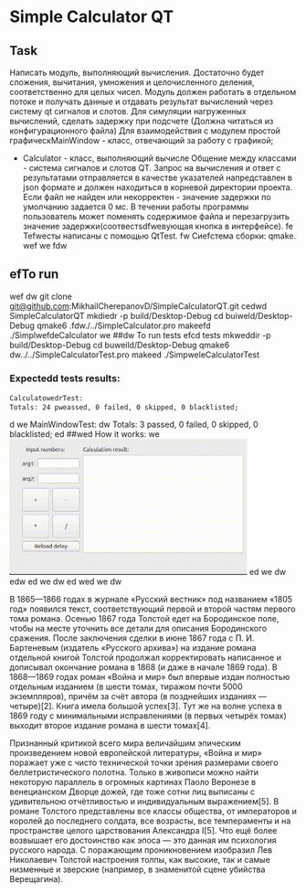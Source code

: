 # Simple Calculator QT
## Task

Написать модуль, выполняющий вычисления. Достаточно будет сложения, вычитания, умножения и целочисленного деления, соответственно для целых чисел.
Модуль должен работать в отдельном потоке и получать данные и отдавать результат вычислений через систему qt сигналов и слотов.
Для симуляции нагруженных вычислений, сделать задержку при подсчете (Должна читаться из конфигурационного файла)
Для взаимодействия с модулем простой графическMainWindow - класс, отвечающий за работу с графикой;
* Calculator - класс, выполняющий вычисле
Общение  между классами - система сигналов и слотов QT. 
Запрос на вычисления и ответ с результатами отправляется в качестве указателей
напредставлен в json формате и должен находиться в корневой директории проекта.
Если файл не найден или некорректен - значение задержки по умолчанию задается 0 мс.
В течении работы программы пользователь может поменять содержимое файла и
 перезагрузить значение задержки(соотвестsdfweвующая кнопка в интерфейсе).
fe
Теfweсты написаны с помощью QtTest.
fw
Сиefстема сборки: qmake.
wef
we
fdw
## efTo run
wef
   dw git clone git@github.com:MikhailCherepanovD/SimpleCalculatorQT.git
    cedwd SimpleCalculatorQT
    mkdiedr -p build/Desktop-Debug
    cd buiweld/Desktop-Debug
    qmake6 .fdw./../SimpleCalculator.pro
    makeefd
    ./SimplwefdeCalculator
we
##dw To run tests
    efcd tests
    mkweddir -p build/Desktop-Debug
    cd buweild/Desktop-Debug
    qmake6 dw../../SimpleCalculatorTest.pro
    makeed
    ./SimpweleCalculatorTest
### Expectedd tests results:
    CalculatowedrTest: 
    Totals: 24 pweassed, 0 failed, 0 skipped, 0 blacklisted;
d
 we   MainWindowTest:
   dw Totals: 3 passed, 0 failed, 0 skipped, 0 blacklisted;
ed
##wed How it works:
we
![dw](HowItWork.gif)
ed
we
dw
edw
ed
we
dw
ed
wed
we
dw


В 1865—1866 годах в журнале «Русский вестник» под названием «1805 год» появился текст, соответствующий первой и второй частям первого тома романа. Осенью 1867 года Толстой едет на Бородинское поле, чтобы на месте уточнить все детали для описания Бородинского сражения. После заключения сделки в июне 1867 года с П. И. Бартеневым (издатель «Русского архива») на издание романа отдельной книгой Толстой продолжал корректировать написанное и дописывал окончание романа в 1868 (и даже в начале 1869 года). В 1868—1869 годах роман «Война и мир» был впервые издан полностью отдельным изданием (в шести томах, тиражом почти 5000 экземпляров), причём за счёт автора (в позднейших изданиях — четыре)[2]. Книга имела большой успех[3]. Тут же на волне успеха в 1869 году с минимальными исправлениями (в первых четырёх томах) выходит второе издание романа в шести томах[4].

Признанный критикой всего мира величайшим эпическим произведением новой европейской литературы, «Война и мир» поражает уже с чисто технической точки зрения размерами своего беллетристического полотна. Только в живописи можно найти некоторую параллель в огромных картинах Паоло Веронезе в венецианском Дворце дожей, где тоже сотни лиц выписаны с удивительною отчётливостью и индивидуальным выражением[5]. В романе Толстого представлены все классы общества, от императоров и королей до последнего солдата, все возрасты, все темпераменты и на пространстве целого царствования Александра I[5]. Что ещё более возвышает его достоинство как эпоса — это данная им психология русского народа. С поражающим проникновением изобразил Лев Николаевич Толстой настроения толпы, как высокие, так и самые низменные и зверские (например, в знаменитой сцене убийства Верещагина).
